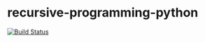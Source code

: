 # recursive-programming-python
[![Build Status](https://travis-ci.org/melsior/recursive-programming-python.svg?branch=master)](https://travis-ci.org/melsior/recursive-programming-python)